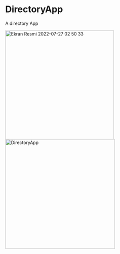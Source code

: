 # DirectoryApp
A directory App

<img width="343" alt="Ekran Resmi 2022-07-27 02 50 33" src="https://user-images.githubusercontent.com/107641866/181131952-49151ee0-da82-4929-b6eb-bf080644e225.png">

<img width="346" alt="DirectoryApp" src="https://user-images.githubusercontent.com/107641866/181130638-88ce7376-e1eb-4372-b8ad-27d3d593ba96.png">


